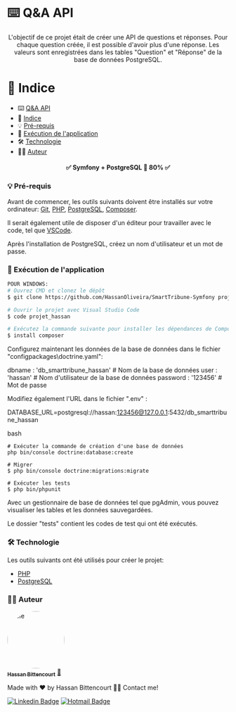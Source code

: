 

# ⌨️ Q&A API

<p align="center">L'objectif de ce projet était de créer une API de questions et réponses. Pour chaque question créée, il est possible d'avoir plus d'une réponse. Les valeurs sont enregistrées dans les tables "Question" et "Réponse" de la base de données PostgreSQL.</p>

📑 Indice
=================
<!--ts-->
   * ⌨️ [Q&A API](#⌨️-q&a-api)
   * 📑 [Indice](#-indice)
   * 💡 [Pré-requis](#-pré-requis)
   * 🎲 [Exécution de l'application](#-exécution-de-lapplication)
   * 🛠  [Technologie](#-technologie)
   * 👨‍💻 [Auteur](#-auteur)
<!--te-->

<h4 align="center"> 
	✅  Symfony + PostgreSQL 🚀 80%  ✅
</h4>

### 💡 Pré-requis

Avant de commencer, les outils suivants doivent être installés sur votre ordinateur:
[Git](https://git-scm.com), [PHP](https://www.php.net/), [PostgreSQL](https://www.postgresql.org/), [Composer](https://getcomposer.org/). 

Il serait également utile de disposer d'un éditeur pour travailler avec le code, tel que [VSCode](https://code.visualstudio.com/).

Après l'installation de PostgreSQL, créez un nom d'utilisateur et un mot de passe.

### 🎲 Exécution de l'application

```bash
POUR WINDOWS:
# Ouvrez CMD et clonez le dépôt
$ git clone https://github.com/HassanOliveira/SmartTribune-Symfony projet_hassan

# Ouvrir le projet avec Visual Studio Code
$ code projet_hassan

# Exécutez la commande suivante pour installer les dépendances de Composer :
$ install composer
```

Configurez maintenant les données de la base de données dans le fichier "configpackages\doctrine.yaml":

dbname : 'db_smarttribune_hassan' # Nom de la base de données
        user : 'hassan' # Nom d'utilisateur de la base de données
        password : '123456' # Mot de passe

Modifiez également l'URL dans le fichier ".env" :

DATABASE_URL=postgresql://hassan:123456@127.0.0.1:5432/db_smarttribune_hassan

bash
```
# Exécuter la commande de création d'une base de données
php bin/console doctrine:database:create

# Migrer
$ php bin/console doctrine:migrations:migrate

# Exécuter les tests
$ php bin/phpunit
```

Avec un gestionnaire de base de données tel que pgAdmin, vous pouvez visualiser les tables et les données sauvegardées.

Le dossier "tests" contient les codes de test qui ont été exécutés.


### 🛠 Technologie

Les outils suivants ont été utilisés pour créer le projet:

- [PHP](https://www.php.net/)
- [PostgreSQL](https://www.postgresql.org/)

### 👨‍💻 Auteur

<a href="https://www.linkedin.com/in/hassanaboliveira/">
 <img style="border-radius: 50%;" src="https://media.licdn.com/dms/image/D4E03AQHjlBTrs5MBPg/profile-displayphoto-shrink_800_800/0/1669495824560?e=1699488000&v=beta&t=OtvYsF9WlSiq-vXV4nDs-WzsFWaf68AAiDatl-W00Sw" width="130px;" alt="Me"/>
 <br />
 <sub><b>Hassan Bittencourt</b></sub></a> <a href="https://www.linkedin.com/in/hassanaboliveira/" title="Hassan Bittencourt">🚀</a>

Made with ❤️ by Hassan Bittencourt 👋🏽 Contact me!

[![Linkedin Badge](https://img.shields.io/badge/-LinkedIn-blue?style=flat-square&logo=Linkedin&logoColor=white&link=https://www.linkedin.com/in/hassanaboliveira/)](https://www.linkedin.com/in/hassanaboliveira/)
[![Hotmail Badge](https://img.shields.io/badge/-Hotmail-0078D4?style=flat-square&logo=microsoft-outlook&logoColor=white&link=mailto:hassan_bittencourt@hotmail.com)](mailto:hassan_bittencourt@hotmail.com)
